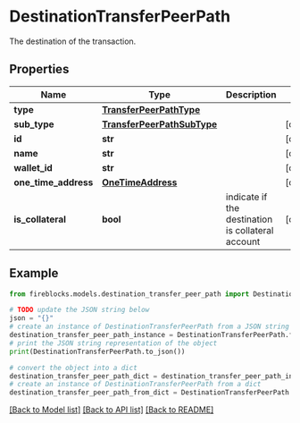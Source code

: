 # DestinationTransferPeerPath

The destination of the transaction.

## Properties

Name | Type | Description | Notes
------------ | ------------- | ------------- | -------------
**type** | [**TransferPeerPathType**](TransferPeerPathType.md) |  | 
**sub_type** | [**TransferPeerPathSubType**](TransferPeerPathSubType.md) |  | [optional] 
**id** | **str** |  | [optional] 
**name** | **str** |  | [optional] 
**wallet_id** | **str** |  | [optional] 
**one_time_address** | [**OneTimeAddress**](OneTimeAddress.md) |  | [optional] 
**is_collateral** | **bool** | indicate if the destination is collateral account | [optional] 

## Example

```python
from fireblocks.models.destination_transfer_peer_path import DestinationTransferPeerPath

# TODO update the JSON string below
json = "{}"
# create an instance of DestinationTransferPeerPath from a JSON string
destination_transfer_peer_path_instance = DestinationTransferPeerPath.from_json(json)
# print the JSON string representation of the object
print(DestinationTransferPeerPath.to_json())

# convert the object into a dict
destination_transfer_peer_path_dict = destination_transfer_peer_path_instance.to_dict()
# create an instance of DestinationTransferPeerPath from a dict
destination_transfer_peer_path_from_dict = DestinationTransferPeerPath.from_dict(destination_transfer_peer_path_dict)
```
[[Back to Model list]](../README.md#documentation-for-models) [[Back to API list]](../README.md#documentation-for-api-endpoints) [[Back to README]](../README.md)


